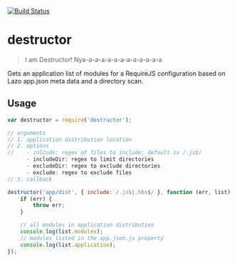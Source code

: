 [![Build Status](https://travis-ci.org/lazojs/destructor.svg?branch=master)](https://travis-ci.org/lazojs/destructor)

# destructor

> I am Destructor! Nya-a-a-a-a-a-a-a-a-a-a-a-a

Gets an application list of modules for a RequireJS configuration based on Lazo app.json meta data and a directory scan.

## Usage

```javascript
var destructor = require('destructor');

// arguments
// 1. application distribution location
// 2. options
//    - inlcude: regex of files to include; default is /.js$/
      - includeDir: regex to limit directories
      - excludeDir: regex to exclude directories
      - exclude: regex to exclude files
// 3. callback

destructor('app/dist', { include: /.js$|.hbs$/ }, function (err, list) {
    if (err) {
        throw err;
    }

    // all modules in application distribution
    console.log(list.modules);
    // modules listed in the app.json.js property
    console.log(list.application);
});
```